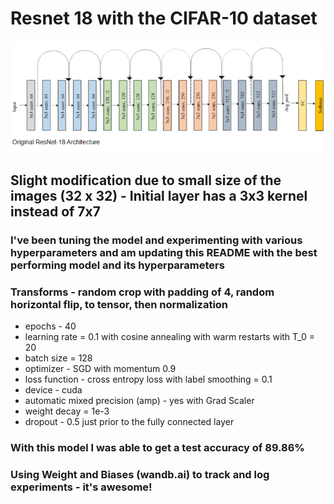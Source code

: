 # Resnet 18 with the CIFAR-10 dataset
![alt text](image.png)


## Slight modification due to small size of the images (32 x 32) - Initial layer has a 3x3 kernel instead of 7x7

### I've been tuning the model and experimenting with various hyperparameters and am  updating this README with the best performing model and its hyperparameters

### Transforms - random crop with padding of 4, random horizontal flip, to tensor, then normalization

- epochs - 40
- learning rate = 0.1 with cosine annealing with warm restarts with T_0 = 20
- batch size = 128
- optimizer - SGD with momentum 0.9
- loss function - cross entropy loss with label smoothing = 0.1
- device - cuda
- automatic mixed precision (amp) - yes with Grad Scaler
- weight decay = 1e-3
- dropout - 0.5 just prior to the fully connected layer

### With this model I was able to get a test accuracy of 89.86%

### Using Weight and Biases (wandb.ai) to track and log experiments - it's awesome!